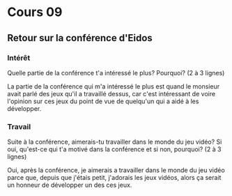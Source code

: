 # Cours 09 
## Retour sur la conférence d'Eidos

### Intérêt
Quelle partie de la conférence t'a intéressé le plus? Pourquoi? (2 à 3 lignes) 

La partie de la conférence qui m'a intéressé le plus est quand le monsieur avait parlé des jeux qu'il a travaillé dessus, car c'est intéressant de voire l'opinion sur 
ces jeux du point de vue de quelqu'un qui a aidé à les développer. 


### Travail
Suite à la conférence, aimerais-tu travailler dans le monde du jeu vidéo? Si oui, qu'est-ce qui t'a motivé dans la conférence et si non, pourquoi? (2 à 3 lignes)

Oui, après la conférence, je aimerais a travailler dans le monde du jeu vidéo parce que, depuis que j'étais petit, j'adorais les jeux vidéos, alors ça serait un honneur
de développer un des ces jeux.

